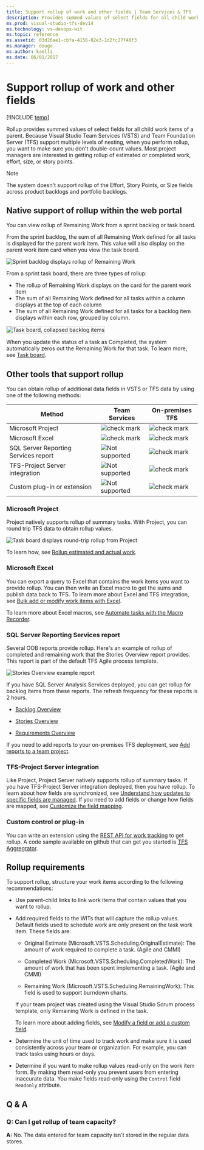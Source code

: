 ```yaml
---
title: Support rollup of work and other fields | Team Services & TFS
description: Provides summed values of select fields for all child work items of a parent.
ms.prod: visual-studio-tfs-dev14
ms.technology: vs-devops-wit
ms.topic: reference
ms.assetid: 03d26ae1-cbfa-4156-82e3-1d2fc27f48f3
ms.manager: douge
ms.author: kaelli
ms.date: 06/01/2017
---
```



# Support rollup of work and other fields

[!INCLUDE [temp](../_shared/dev15-version-header.md)]

Rollup provides summed values of select fields for all child work items of a parent. Because Visual Studio Team Services (VSTS) and Team Foundation Server (TFS) support multiple levels of nesting, when you perform rollup, you want to make sure you don't double-count values. Most project managers are interested in getting rollup of estimated or completed work, effort, size, or story points.  
  
>[!NOTE]  
>The system doesn't support rollup of the Effort, Story Points, or Size fields across product backlogs and portfolio backlogs.

## Native support of rollup within the web portal 

You can view rollup of Remaining Work from a sprint backlog or task board.  

From the sprint backlog, the sum of all Remaining Work defined for all tasks is displayed for the parent work item. This value will also display on the parent work item card when you view the task board.  
 
![Sprint backlog displays rollup of Remaining Work](_img/alm_rup_remworkiteration.png "ALM_RUP_RemWorkIteration")  
  
From a sprint task board, there are three types of rollup: 
- The rollup of Remaining Work displays on the card for the parent work item
- The sum of all Remaining Work defined for all tasks within a column displays at the top of each column
- The sum of all Remaining Work defined for all tasks for a backlog item displays within each row, grouped by column.      

<img src="../scrum/_img/ALM_TB_Intro.png" alt="Task board, collapsed backlog items" style="border: 1px solid #CCCCCC;" />

When you update the status of a task as Completed, the system automatically zeros out the Remaining Work for that task. To learn more, see [Task board](../scrum/task-board.md).


## Other tools that support rollup 

You can obtain rollup of additional data fields in VSTS or TFS data by using one of the following methods:  
 
|Method|Team Services|On-premises TFS|  
|------------|----------|----------------------|  
|Microsoft Project|![check mark](_img/icon_witcheckgreen.png "Icon_WITcheckgreen")|![check mark](_img/icon_witcheckgreen.png "Icon_WITcheckgreen")|  
|Microsoft Excel|![check mark](_img/icon_witcheckgreen.png "Icon_WITcheckgreen")|![check mark](_img/icon_witcheckgreen.png "Icon_WITcheckgreen")|  
|SQL Server Reporting Services report|![Not supported](_img/icon_witerror.png "Icon_WITerror")|![check mark](_img/icon_witcheckgreen.png "Icon_WITcheckgreen")|  
|TFS-Project Server integration|![Not supported](_img/icon_witerror.png "Icon_WITerror")|![check mark](_img/icon_witcheckgreen.png "Icon_WITcheckgreen")|  
|Custom plug-in or extension|![Not supported](_img/icon_witerror.png "Icon_WITerror")|![check mark](_img/icon_witcheckgreen.png "Icon_WITcheckgreen")|  
 
 
### Microsoft Project  
 Project natively supports rollup of summary tasks. With Project, you can round trip TFS data to obtain rollup values.  
  
 ![Task board displays round&#45;trip rollup from Project](_img/alm_rup_roundtriprollup.png "ALM_RUP_RoundTripRollup")  
  
 To learn how, see [Rollup estimated and actual work](../office/rollup-estimated-and-actual-work-using-project.md).  
  
### Microsoft Excel  
 You can export a query to Excel that contains the work items you want to provide rollup. You can then write an Excel macro to get the sums and publish data back to TFS.  To learn more about Excel and TFS integration, see [Bulk add or modify work items with Excel](http://msdn.microsoft.com/en-us/67595fec-a872-43e3-b934-9dd1a766218c).  
  
 To learn more about Excel macros, see [Automate tasks with the Macro Recorder](https://support.office.com/article/Automate-tasks-with-the-Macro-Recorder-974ef220-f716-4e01-b015-3ea70e64937b).  
 
### SQL Server Reporting Services report  
 Several OOB reports provide rollup. Here's an example of rollup of completed and remaining work that the Stories Overview report provides. This report is part of the default TFS Agile process template.  
  
 ![Stories Overview example report](_img/procguid_agilereports.png "ProcGuid_AgileReports")  
  
 If you have SQL Server Analysis Services deployed, you can get rollup for backlog items from these reports. The refresh frequency for these reports is 2 hours.  
  
-   [Backlog Overview](../../report/sql-reports/backlog-overview-scrum.md)  
  
-   [Stories Overview](../../report/sql-reports/stories-overview-report-agile.md)  
  
-   [Requirements Overview](../../report/sql-reports/requirements-overview-report-cmmi.md)  
  
 If you need to add reports to your on-premises TFS deployment, see [Add reports to a team project](../../report/admin/add-reports-to-a-team-project.md).  
  
### TFS-Project Server integration  
 Like Project, Project Server natively supports rollup of summary tasks. If you have TFS-Project Server integration deployed, then you have rollup. To learn about how fields are synchronized, see [Understand how updates to specific fields are managed](../tfs-ps-sync/understand-how-updates-to-specific-fields-managed.md). If you need to add fields or change how fields are mapped, see [Customize the field mapping](../tfs-ps-sync/customize-field-mapping-tfs-project-server.md).  
  
### Custom control or plug-in  
 You can write an extension using the [REST API for work tracking](https://visualstudio.com/integrate/api/wit/overview.md) to get rollup. A code sample available on github that can get you started is [TFS Aggregrator](https://tfsaggregator.github.io/).  

<a name="requirements"></a>   
##  Rollup requirements  
 To support rollup, structure your work items according to the following recommendations:  
  
-   Use parent-child links to link work items that contain values that you want to rollup.  
  
-   Add required fields to the WITs that will capture the rollup values. Default fields used to schedule work are only present on the task work item. These fields are:  
  
    -   Original Estimate (Microsoft.VSTS.Scheduling.OriginalEstimate): The amount of work required to complete a task. (Agile and CMMI)  
  
    -   Completed Work (Microsoft.VSTS.Scheduling.CompletedWork): The amount of work that has been spent implementing a task. (Agile and CMMI)  
  
    -   Remaining Work (Microsoft.VSTS.Scheduling.RemainingWork): This field is used to support burndown charts.  
  
     If your team project was created using the Visual Studio Scrum process template, only Remaining Work is defined in the task.  
  
     To learn more about adding fields, see [Modify a field or add a custom field](../customize/add-modify-field.md).  
  
-   Determine the unit of time used to track work and make sure it is used consistently across your team or organization. For example, you can track tasks using hours or days.  
  
-   Determine if you want to make rollup values read-only on the work item form. By making them read-only you prevent users from entering inaccurate data. You make fields read-only using the `Control` field `Readonly` attribute.  
  
## Q & A  
  
### Q: Can I get rollup of team capacity?  
 **A:** No. The data entered for team capacity isn't stored in the regular data stores.